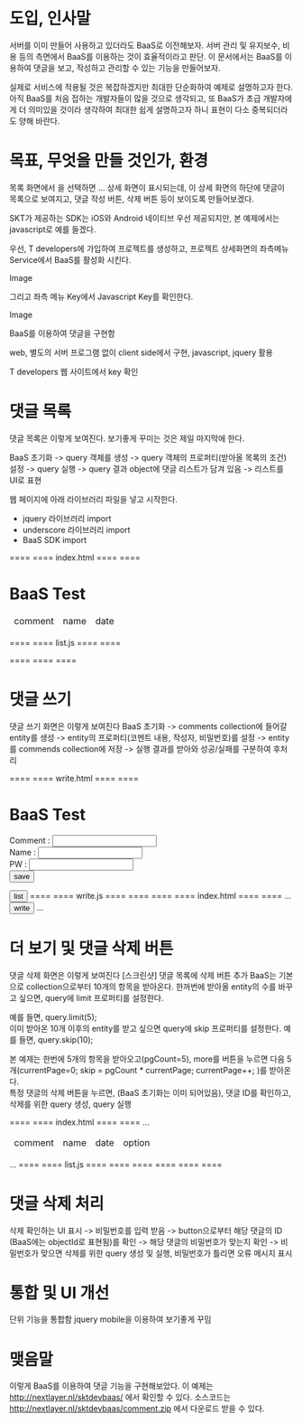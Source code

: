 # 도입, 인사말 

서버를 이미 만들어 사용하고 있더라도 BaaS로 이전해보자. 서버 관리 및 유지보수, 비용 등의 측면에서 BaaS를 이용하는 것이 효율적이라고 판단. 이 문서에서는 BaaS를 이용하여 댓글을 보고, 작성하고 관리할 수 있는 기능을 만들어보자. 

실제로 서비스에 적용될 것은 복잡하겠지만 최대한 단순화하여 예제로 설명하고자 한다. 아직 BaaS를 처음 접하는 개발자들이 많을 것으로 생각되고, 또 BaaS가 초급 개발자에게 더 의미있을 것이라 생각하여 최대한 쉽게 설명하고자 하니 표현이 다소 중복되더라도 양해 바란다. 

# 목표, 무엇을 만들 것인가, 환경 

목록 화면에서 을 선택하면 ... 상세 화면이 표시되는데, 이 상세 화면의 하단에 댓글이 목록으로 보여지고, 댓글 작성 버튼, 삭제 버튼 등이 보이도록 만들어보겠다. 

SKT가 제공하는 SDK는 iOS와 Android 네이티브 우선 제공되지만, 본 예제에서는 javascript로 예를 들겠다.  

우선, T developers에 가입하여 프로젝트를 생성하고, 프로젝트 상세화면의 좌측메뉴 Service에서 BaaS를 활성화 시킨다. 

Image 


그리고 좌측 메뉴 Key에서 Javascript Key를 확인한다. 

Image 

BaaS를 이용하여 댓글을 구현함 

web, 별도의 서버 프로그램 없이 client side에서 구현, javascript, jquery 활용 

T developers 웹 사이트에서 key 확인 



# 댓글 목록 

댓글 목록은 이렇게 보여진다. 보기좋게 꾸미는 것은 제일 마지막에 한다. 

BaaS 초기화 -> query 객체를 생성 -> query 객체의 프로퍼티(받아올 목록의 조건) 설정 -> query 실행 -> query 결과 object에 댓글 리스트가 담겨 있음 -> 리스트를 UI로 표현 





웹 페이지에 아래 라이브러리 파일을 넣고 시작한다. 
* jquery 라이브러리 import 
* underscore 라이브러리 import 
* BaaS SDK import 





==== ==== index.html ==== ==== 

<!doctype html> 
<head> 
<meta charset="utf-8"> 
<title>My Baas App</title> 
<meta name="description" content="My Baas App"> 
<meta name="viewport" content="width=device-width"> 
<script type="text/javascript" src="js/jquery-1.11.1.min.js"></script> 
<script type="text/javascript" src="js/underscore.js"></script> 
<script type="text/javascript" src="js/baas-1.1.0.js"></script> 
</head> 
<body> 
<h1>BaaS Test</h1> 
<table id="personDataTable"> 
<thead> 
<tr>   
<td>comment</td> 
<td>name</td>  
<td>date</td>  
</tr> 
</thead> 
<tbody> 
</tbody> 
</table> 
<!-- 여기에 script --> 
</body> 
</html> 



==== ==== list.js ==== ==== 

<script> 
$(document).ready(function() { 
// BaaS에 접속하기 위한 초기화. 이 한 줄 만으로 모든 것이 알아서 준비된다. 
// T developers 웹 사이트에서 확인한 key를 인자로 넣는다. 
Baas.initialize("7dab9da0-9541-4c63-9c6a-452c02ba957a"); 
var query = new Baas.Query("sellers"); 
query.limit(10); 
query.find({ 
success: drawSellerTable, 
error: drawSellerError 
}); 
}); 
function drawSellerTable(data){ 
var obj = $.parseJSON(JSON.stringify(data)); 
Baas._log(JSON.stringify(data)); 
$.each(obj, function(i, item){ 
drawRow(item); 
}); 
} 
function drawRow(rowData) { 
var row = $("<tr />"); 
$("#personDataTable").append(row);  
row.append($("<td>" + rowData.comment + "</td>")); 
row.append($("<td>" + rowData.name + "</td>")); 
row.append($("<td>" + rowData.createdAt + "</td>")); 
} 
function drawSellerError(data){ 
var row = $("<tr />"); 
$("#personDataTable").append(row);  
row.append($("<td>-</td>")); 
row.append($("<td>-</td>")); 
row.append($("<td>-</td>")); 
} 
</script> 

==== ==== ==== 

# 댓글 쓰기 
댓글 쓰기 화면은 이렇게 보여진다 
BaaS 초기화 -> comments collection에 들어갈 entity를 생성 -> entity의 프로퍼티(코멘트 내용, 작성자, 비밀번호)를 설정 -> entity를 commends collection에 저장 -> 실행 결과를 받아와 성공/실패를 구분하여 후처리 

==== ==== write.html ==== ==== 
<!doctype html> 
<head> 
<meta charset="utf-8"> 
<title>My Baas App</title> 
<meta name="description" content="My Baas App"> 
<meta name="viewport" content="width=device-width"> 
<script type="text/javascript" src="js/jquery-1.11.1.min.js"></script> 
<script type="text/javascript" src="js/underscore.js"></script> 
<script type="text/javascript" src="js/baas-1.1.0.js"></script> 
</head> 
<body> 
<h1>BaaS Test</h1> 
<form id="postComment"> 
Comment : <input type="text" id="comment"> <br/> 
Name : <input type="text" id="name"> <br/> 
PW : <input type="password" id="simplepw"> <br/> 
<input type="button" id="btnSaveObject" value="save"> 
</form> 
<button id="list">list</button> 
<!-- 여기에 script --> 
</body> 
</html> 
==== ==== write.js ==== ==== 
<script> 
$(document).ready(function() { 
Baas.initialize("7dab9da0-9541-4c63-9c6a-452c02ba957a"); 
}); 
$("#btnSaveObject").click(function() { 
var comment = $('#comment').val(); 
var name = $('#name').val(); 
var pw = $('#simplepw').val(); 
var Comment = new Baas.Object.extend("sellers"); 
var myComment = new Comment(); 
myComment.set("comment", comment); 
myComment.set("name", name); 
myComment.set("simplepw", pw); 
myComment.save(null, { 
success: alertSuccess, 
error: alertError 
}); 
}); 
function alertSuccess(data){ 
alert('Saved'); 
} 
function alertError(data){ 
alert('Not saved'); 
} 
$('#list').click(function(){ 
window.location.href='index.long.delete.html'; 
}); 
</script> 
==== ==== index.html ==== ==== 
... 
<button id='write'>write</button> <!-- 목록 화면에 댓글 쓰기 버튼 추가 --> 
... 

# 더 보기 및 댓글 삭제 버튼 
댓글 삭제 화면은 이렇게 보여진다 [스크린샷] 
댓글 목록에 삭제 버튼 추가 
BaaS는 기본으로 collection으로부터 10개의 항목을 받아온다. 한꺼번에 받아올 entity의 수를 바꾸고 싶으면, query에 limit 프로퍼티를 설정한다.  

예를 들면, query.limit(5);  
이미 받아온 10개 이후의 entity를 받고 싶으면  query에 skip 프로퍼티를 설정한다. 
예를 들면, query.skip(10); 

본 예제는 한번에 5개의 항목을 받아오고(pgCount=5), more를 버튼을 누르면 다음 5개(currentPage=0; skip = pgCount * currentPage; currentPage++; )를 받아온다.  
특정 댓글의 삭제 버튼을 누르면, (BaaS 초기화는 이미 되어있음), 댓글 ID를 확인하고, 삭제를 위한 query 생성, query 실행 


==== ==== index.html ==== ==== 
... 
<table id="personDataTable"> 
<thead> 
<tr>   
<td>comment</td> 
<td>name</td>  
<td>date</td>  
<td>option</td> <!-- 삭제 버튼을 넣을 컬럼을 추가함 --> 
</tr> 
</thead> 
<tbody> 
</tbody> 
</table> 
... 
==== ==== list.js ==== ==== 
<script> 
var pgCount=5; 
var currentPage=0; 
$(document).ready(function() { 
Baas.initialize("7dab9da0-9541-4c63-9c6a-452c02ba957a"); 
doQuery(); 
}); 
$('#more').click(function(){ 
doQuery(); 
}); 
function doQuery(){ 
var query = new Baas.Query("sellers"); 
query.skip(pgCount * currentPage); 
query.limit(pgCount); 
query.find({ 
success: drawSellerTable, 
error: drawSellerError 
}); 

currentPage++; 
} 
... 
</script> 
==== ==== ==== ==== 

# 댓글 삭제 처리 
삭제 확인하는 UI 표시 -> 비밀번호를 입력 받음 -> button으로부터 해당 댓글의 ID (BaaS에는 objectId로 표현됨)를 확인 ->  해당 댓글의 비밀번호가 맞는지 확인 -> 비밀번호가 맞으면 삭제를 위한 query 생성 및 실행, 비밀번호가 틀리면 오류 메시지 표시 


# 통합 및 UI 개선 
단위 기능을 통합함 
jquery mobile을 이용하여 보기좋게 꾸밈 

# 맺음말 
이렇게 BaaS를 이용하여 댓글 기능을 구현해보았다. 이 예제는 http://nextlayer.nl/sktdevbaas/ 에서 확인할 수 있다. 소스코드는 http://nextlayer.nl/sktdevbaas/comment.zip 에서 다운로드 받을 수 있다. 

